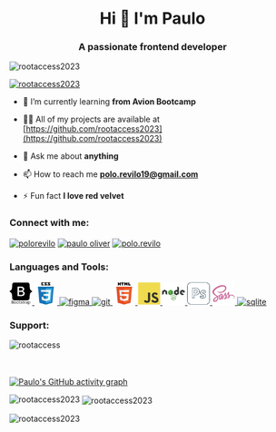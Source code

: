 <h1 align="center">Hi 👋 I'm Paulo</h1>
<h3 align="center">A passionate frontend developer</h3>

<p align="left"> <img src="https://komarev.com/ghpvc/?username=rootaccess2023&label=Profile%20views&color=0e75b6&style=flat" alt="rootaccess2023" /> </p>

<p align="left"> <a href="https://github.com/ryo-ma/github-profile-trophy"><img src="https://github-profile-trophy.vercel.app/?username=rootaccess2023" alt="rootaccess2023" /></a> </p>

- 🌱 I’m currently learning **from Avion Bootcamp**

- 👨‍💻 All of my projects are available at [https://github.com/rootaccess2023](https://github.com/rootaccess2023)

- 💬 Ask me about **anything**

- 📫 How to reach me **polo.revilo19@gmail.com**

- ⚡ Fun fact **I love red velvet**

<h3 align="left">Connect with me:</h3>
<p align="left">
<a href="https://twitter.com/polorevilo" target="blank"><img align="center" src="https://raw.githubusercontent.com/rahuldkjain/github-profile-readme-generator/master/src/images/icons/Social/twitter.svg" alt="polorevilo" height="30" width="40" /></a>
<a href="https://linkedin.com/in/paulo oliver" target="blank"><img align="center" src="https://raw.githubusercontent.com/rahuldkjain/github-profile-readme-generator/master/src/images/icons/Social/linked-in-alt.svg" alt="paulo oliver" height="30" width="40" /></a>
<a href="https://instagram.com/polo.revilo" target="blank"><img align="center" src="https://raw.githubusercontent.com/rahuldkjain/github-profile-readme-generator/master/src/images/icons/Social/instagram.svg" alt="polo.revilo" height="30" width="40" /></a>
</p>

<h3 align="left">Languages and Tools:</h3>
<p align="left"> <a href="https://getbootstrap.com" target="_blank" rel="noreferrer"> <img src="https://raw.githubusercontent.com/devicons/devicon/master/icons/bootstrap/bootstrap-plain-wordmark.svg" alt="bootstrap" width="40" height="40"/> </a> <a href="https://www.w3schools.com/css/" target="_blank" rel="noreferrer"> <img src="https://raw.githubusercontent.com/devicons/devicon/master/icons/css3/css3-original-wordmark.svg" alt="css3" width="40" height="40"/> </a> <a href="https://www.figma.com/" target="_blank" rel="noreferrer"> <img src="https://www.vectorlogo.zone/logos/figma/figma-icon.svg" alt="figma" width="40" height="40"/> </a> <a href="https://git-scm.com/" target="_blank" rel="noreferrer"> <img src="https://www.vectorlogo.zone/logos/git-scm/git-scm-icon.svg" alt="git" width="40" height="40"/> </a> <a href="https://www.w3.org/html/" target="_blank" rel="noreferrer"> <img src="https://raw.githubusercontent.com/devicons/devicon/master/icons/html5/html5-original-wordmark.svg" alt="html5" width="40" height="40"/> </a> <a href="https://developer.mozilla.org/en-US/docs/Web/JavaScript" target="_blank" rel="noreferrer"> <img src="https://raw.githubusercontent.com/devicons/devicon/master/icons/javascript/javascript-original.svg" alt="javascript" width="40" height="40"/> </a> <a href="https://nodejs.org" target="_blank" rel="noreferrer"> <img src="https://raw.githubusercontent.com/devicons/devicon/master/icons/nodejs/nodejs-original-wordmark.svg" alt="nodejs" width="40" height="40"/> </a> <a href="https://www.photoshop.com/en" target="_blank" rel="noreferrer"> <img src="https://raw.githubusercontent.com/devicons/devicon/master/icons/photoshop/photoshop-line.svg" alt="photoshop" width="40" height="40"/> </a> <a href="https://sass-lang.com" target="_blank" rel="noreferrer"> <img src="https://raw.githubusercontent.com/devicons/devicon/master/icons/sass/sass-original.svg" alt="sass" width="40" height="40"/> </a> <a href="https://www.sqlite.org/" target="_blank" rel="noreferrer"> <img src="https://www.vectorlogo.zone/logos/sqlite/sqlite-icon.svg" alt="sqlite" width="40" height="40"/> </a> </p>

<h3 align="left">Support:</h3>
<p><a href="https://www.buymeacoffee.com/rootaccess"> <img align="left" src="https://cdn.buymeacoffee.com/buttons/v2/default-yellow.png" height="50" width="210" alt="rootaccess" /></a></p><br><br><br>

[![Paulo's GitHub activity graph](https://activity-graph.herokuapp.com/graph?username=rootacce2023&&theme=xcode)](https://github.com/rootaccess2023)

<p><img align="left" src="https://github-readme-stats.vercel.app/api/top-langs?username=rootaccess2023&show_icons=true&locale=en&layout=compact&theme=tokyonight" alt="rootaccess2023" /></p>

<p>&nbsp;<img align="center" src="https://github-readme-stats.vercel.app/api?username=rootaccess2023&show_icons=true&locale=en&theme=tokyonight" alt="rootaccess2023" /></p>

<p><img align="center" src="https://github-readme-streak-stats.herokuapp.com/?user=rootaccess202&&theme=tokyonight" alt="rootaccess2023" /></p>

